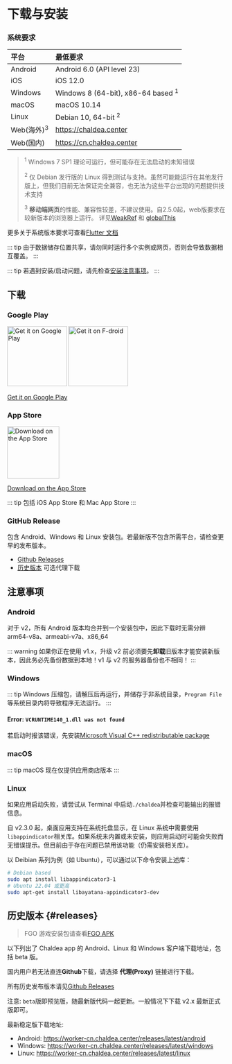 # 下载与安装

### 系统要求

| 平台                  | 最低要求                                      |
| :-------------------- | :-------------------------------------------- |
| Android               | Android 6.0 (API level 23)                    |
| iOS                   | iOS 12.0                                      |
| Windows               | Windows 8 (64-bit), x86-64 based <sup>1</sup> |
| macOS                 | macOS 10.14                                   |
| Linux                 | Debian 10, 64-bit <sup>2</sup>                |
| Web(海外)<sup>3</sup> | <https://chaldea.center>                      |
| Web(国内)             | <https://cn.chaldea.center>                   |

> <sup>1</sup> Windows 7 SP1 理论可运行，但可能存在无法启动的未知错误
>
> <sup>2</sup> 仅 Debian 发行版的 Linux 得到测试与支持。虽然可能能运行在其他发行版上，但我们目前无法保证完全兼容，也无法为这些平台出现的问题提供技术支持
>
> <sup>3</sup> **移动端网页**的性能、兼容性较差，不建议使用。自2.5.0起，web版要求在较新版本的浏览器上运行。 详见[WeakRef](https://developer.mozilla.org/en-US/docs/Web/JavaScript/Reference/Global_Objects/WeakRef/WeakRef#browser_compatibility) 和 [globalThis](https://developer.mozilla.org/en-US/docs/Web/JavaScript/Reference/Global_Objects/globalThis#browser_compatibility)

更多关于系统版本要求可查看[Flutter 文档](https://docs.flutter.dev/reference/supported-platforms)

::: tip
由于数据储存位置共享，请勿同时运行多个实例或网页，否则会导致数据相互覆盖。
:::

::: tip
若遇到安装/启动问题，请先检查[安装注意事项](#注意事项)。
:::

## 下载

### Google Play

[<img alt='Get it on Google Play' src='https://play.google.com/intl/en_us/badges/static/images/badges/en_badge_web_generic.png' width="137.5"/>](https://play.google.com/store/apps/details?id=cc.narumi.chaldea)
[<img alt='Get it on F-droid' src='https://fdroid.gitlab.io/artwork/badge/get-it-on.png' width="137.5"/>](https://f-droid.org/packages/cc.narumi.chaldea.fdroid/)

[Get it on Google Play](https://play.google.com/store/apps/details?id=cc.narumi.chaldea)

### App Store

[<img src="https://tools.applemediaservices.com/api/badges/download-on-the-app-store/black/en-US?size=250x83&amp;releaseDate=1610841600&h=cb0adac232fdd6b88894f78b2f349b6e" alt="Download on the App Store" width="120">](https://apps.apple.com/us/app/chaldea/id1548713491?itsct=apps_box&itscg=30200)

[Download on the App Store](https://apps.apple.com/us/app/chaldea/id1548713491?itsct=apps_box&itscg=30200)

::: tip
包括 iOS App Store 和 Mac App Store
:::

### GitHub Release

包含 Android、Windows 和 Linux 安装包。若最新版不包含所需平台，请检查更早的发布版本。

- [Github Releases](https://github.com/chaldea-center/chaldea/releases)
- [历史版本](#releases) 可选代理下载

## 注意事项

### Android

对于 v2，所有 Android 版本均合并到一个安装包中，因此下载时无需分辨 arm64-v8a、armeabi-v7a、x86_64

::: warning
如果你正在使用 v1.x，升级 v2 前必须要先**卸载**旧版本才能安装新版本，因此务必先备份数据到本地！v1 与 v2 的服务器备份也不相同！
:::

### Windows

::: tip
Windows 压缩包，请解压后再运行，并储存于非系统目录，`Program File`等系统目录内将导致程序无法运行。
:::

#### Error: `VCRUNTIME140_1.dll was not found`

若启动时报该错误，先安装[Microsoft Visual C++ redistributable package](https://support.microsoft.com/en-us/help/2977003/the-latest-supported-visual-c-downloads)

### macOS

::: tip
macOS 现在仅提供应用商店版本
:::

### Linux

如果应用启动失败，请尝试从 Terminal 中启动`./chaldea`并检查可能输出的报错信息。

自 v2.3.0 起，桌面应用支持在系统托盘显示，在 Linux 系统中需要使用`libappindicator`相关库。如果系统未内置或未安装，则应用启动时可能会失败而无错误提示。但目前由于存在问题已禁用该功能（仍需安装相关库）。

以 Deibian 系列为例（如 Ubuntu），可以通过以下命令安装上述库：

```sh
# Debian based
sudo apt install libappindicator3-1
# Ubuntu 22.04 或更高
sudo apt-get install libayatana-appindicator3-dev
```

## 历史版本 {#releases}

> FGO 游戏安装包请查看[FGO APK](./fgo_apk.md)

以下列出了 Chaldea app 的 Android、Linux 和 Windows 客户端下载地址，包括 beta 版。

国内用户若无法直连**Github**下载，请选择 **代理(Proxy)** 链接进行下载。

所有历史发布版本请见[Github Releases](https://github.com/chaldea-center/chaldea/releases)

注意: `beta`版即预览版，随最新版代码一起更新。一般情况下下载 v2.x 最新正式版即可。

最新稳定版下载地址:

- Android: <https://worker-cn.chaldea.center/releases/latest/android>
- Windows: <https://worker-cn.chaldea.center/releases/latest/windows>
- Linux: <https://worker-cn.chaldea.center/releases/latest/linux>

<AppRelease lang="zh"/>

<script setup>
import AppRelease from '../../components/AppRelease.vue'
</script>
